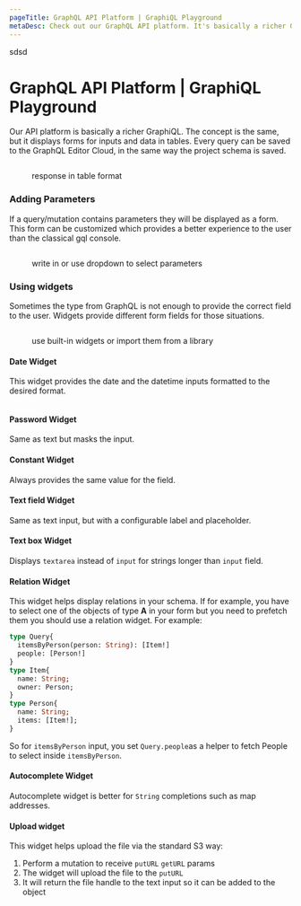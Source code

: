 ```yaml
---
pageTitle: GraphQL API Platform | GraphiQL Playground
metaDesc: Check out our GraphQL API platform. It's basically a richer GraphiQL Playground that additionally displays forms for inputs and data in tables.
---
```

sdsd
# GraphQL API Platform | GraphiQL Playground

Our API platform is basically a richer GraphiQL. The concept is the same, but it displays forms for inputs and data in tables. Every query can be saved to the GraphQL Editor Cloud, in the same way the project schema is saved.

<figure><img src="../../.gitbook/assets/image (5).png" alt=""><figcaption><p>response in table format</p></figcaption></figure>

### Adding Parameters

If a query/mutation contains parameters they will be displayed as a form. This form can be customized which provides a better experience to the user than the classical gql console.

<figure><img src="../../.gitbook/assets/image.png" alt=""><figcaption><p>write in or use dropdown to select parameters</p></figcaption></figure>

### Using widgets

Sometimes the type from GraphQL is not enough to provide the correct field to the user. Widgets provide different form fields for those situations.

<figure><img src="../../.gitbook/assets/image (19).png" alt=""><figcaption><p>use built-in widgets or import them from a library</p></figcaption></figure>

#### Date Widget

This widget provides the date and the datetime inputs formatted to the desired format.

<figure><img src="../../.gitbook/assets/image (1).png" alt=""><figcaption></figcaption></figure>

#### Password Widget

Same as text but masks the input.

#### Constant Widget

Always provides the same value for the field.

#### Text field Widget

Same as text input, but with a configurable label and placeholder.

#### Text box Widget

Displays `textarea` instead of `input` for strings longer than `input` field.

#### Relation Widget

This widget helps display relations in your schema. If for example, you have to select one of the objects of type **A** in your form but you need to prefetch them you should use a relation widget. For example:

```graphql
type Query{
  itemsByPerson(person: String): [Item!]
  people: [Person!]
}
type Item{
  name: String;
  owner: Person;
}
type Person{
  name: String;
  items: [Item!];
}
```

So for `itemsByPerson` input, you set  `Query.people`as a helper to fetch People to select inside `itemsByPerson`.

#### Autocomplete Widget

Autocomplete widget is better for `String` completions such as map addresses.

#### Upload widget

This widget helps upload the file via the standard S3 way:&#x20;

1. Perform a mutation to receive `putURL` `getURL` params
2. The widget will upload the file to the `putURL`&#x20;
3. It will return the file handle to the text input so it can be added to the object
